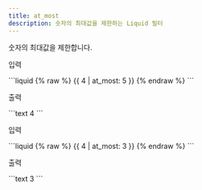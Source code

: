 ```yaml
---
title: at_most
description: 숫자의 최대값을 제한하는 Liquid 필터
---
```


숫자의 최대값을 제한합니다.

<p class="code-label">입력</p>
```liquid
{% raw %}
{{ 4 | at_most: 5 }}
{% endraw %}
```

<p class="code-label">출력</p>
```text
4
```

<p class="code-label">입력</p>
```liquid
{% raw %}
{{ 4 | at_most: 3 }}
{% endraw %}
```

<p class="code-label">출력</p>
```text
3
```
